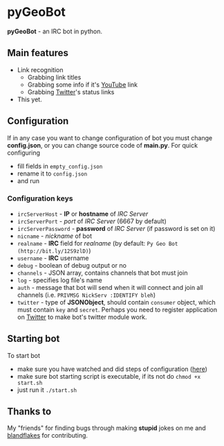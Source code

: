 pyGeoBot
========

**pyGeoBot** - an IRC bot in python.

Main features
--------------

* Link recognition
  - Grabbing link titles
  - Grabbing some info if it's [YouTube](http://www.youtube.com) link
  - Grabbing [Twitter](http://www.twitter.com)'s status links
* This yet.

Configuration
-------------

If in any case you want to change configuration of bot you must change **config.json**, or you can change source code of **main.py**. 
For quick configuring 
- fill fields in `empty_config.json`
- rename it to `config.json`
- and run 

### Configuration keys
- `ircServerHost` - **IP** or **hostname** of *IRC Server*
- `ircServerPort` - *port* of *IRC Server* (6667 by default)
- `ircServerPassword` - **password** of *IRC Server* (if password is set on it)
- `nicname` - *nickname* of bot
- `realname` - **IRC** field for *realname* (by default: `Py Geo Bot (http://bit.ly/12S9zlD)`)
- `username` - **IRC** username
- `debug` - boolean of debug output or no
- `channels` - JSON array, contains channels that bot must join
- `log` - specifies log file's name
- `auth` - message that bot will send when it will connect and join all channels (i.e. `PRIVMSG NickServ :IDENTIFY bleh`)
- `twitter` - type of **JSONObject**, should contain `consumer` object, which must contain `key` and `secret`. Perhaps you need to register application on [Twitter](https://dev.twitter.com/apps) to make bot's twitter module work.

Starting bot
------------
To start bot
- make sure you have watched and did steps of configuration ([here](https://github.com/geohhot/PyGeoBot#configuration-keys))
- make sure bot starting script is executable, if its not do `chmod +x start.sh`
- just run it `./start.sh`

Thanks to
---------

My "friends" for finding bugs through making **stupid** jokes on me and [blandflakes](blandflakes) for contributing.